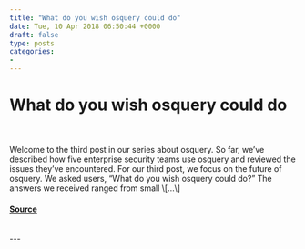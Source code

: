 ```yaml
---
title: "What do you wish osquery could do"
date: Tue, 10 Apr 2018 06:50:44 +0000
draft: false
type: posts
categories: 
- 
---
```

# What do you wish osquery could do

<br/>

<br/>
Welcome to the third post in our series about osquery. So far, we’ve described how five enterprise security teams use osquery and reviewed the issues they’ve encountered. For our third post, we focus on the future of osquery. We asked users, “What do you wish osquery could do?” The answers we received ranged from small \[…\]

#### [Source](https://blog.trailofbits.com/2018/04/10/what-do-you-wish-osquery-could-do/)

<br/>
---
